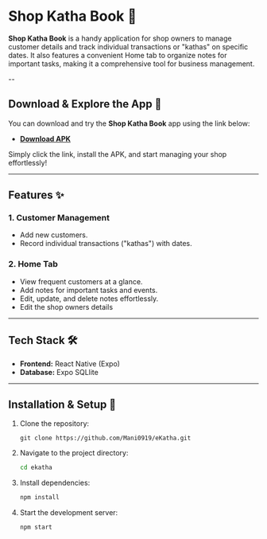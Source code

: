 # Shop Katha Book 📖

**Shop Katha Book** is a handy application for shop owners to manage customer details and track individual transactions or "kathas" on specific dates. It also features a convenient Home tab to organize notes for important tasks, making it a comprehensive tool for business management.

--
## Download & Explore the App 📲
 You can download and try the **Shop Katha Book** app using the link below:
 - **[Download APK](https://expo.dev/accounts/eashan20/projects/eKathaBook/builds/3dc129e8-9b1e-429d-aa78-8980e757b558)**

Simply click the link, install the APK, and start managing your shop effortlessly!

---

## Features ✨

### 1. **Customer Management**
- Add new customers.
- Record individual transactions ("kathas") with dates.

### 2. **Home Tab**
- View frequent customers at a glance.
- Add notes for important tasks and events.
- Edit, update, and delete notes effortlessly.
- Edit the shop owners details
---
## Tech Stack 🛠️
- **Frontend:** React Native (Expo)
- **Database:** Expo SQLlite

---

## Installation & Setup 🚀

1. Clone the repository:
    ```
   git clone https://github.com/Mani0919/eKatha.git
3. Navigate to the project directory:
   ```bash
   cd ekatha
4. Install dependencies:
   ```bash
   npm install
5. Start the development server:
    ```bash
    npm start 
